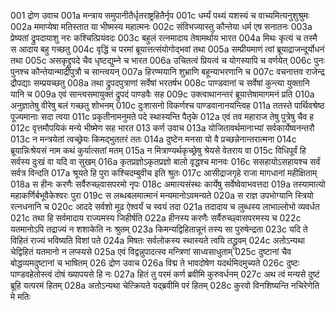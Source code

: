 001	द्रोण उवाच
001a	मन्त्राय समुपानीतैर्धृतराष्ट्रहितैर्नृप
001c	धर्म्यं पथ्यं यशस्यं च वाच्यमित्यनुशुश्रुमः
002a	ममाप्येषा मतिस्तात या भीष्मस्य महात्मनः
002c	संविभज्यास्तु कौन्तेया धर्म एष सनातनः
003a	प्रेष्यतां द्रुपदायाशु नरः कश्चित्प्रियंवदः
003c	बहुलं रत्नमादाय तेषामर्थाय भारत
004a	मिथः कृत्यं च तस्मै स आदाय बहु गच्छतु
004c	वृद्धिं च परमां ब्रूयात्तत्संयोगोद्भवां तथा
005a	सम्प्रीयमाणं त्वां ब्रूयाद्राजन्दूर्योधनं तथा
005c	असकृद्द्रुपदे चैव धृष्टद्युम्ने च भारत
006a	उचितत्वं प्रियत्वं च योगस्यापि च वर्णयेत्
006c	पुनः पुनश्च कौन्तेयान्माद्रीपुत्रौ च सान्त्वयन्
007a	हिरण्मयानि शुभ्राणि बहून्याभरणानि च
007c	वचनात्तव राजेन्द्र द्रौपद्याः सम्प्रयच्छतु
008a	तथा द्रुपदपुत्राणां सर्वेषां भरतर्षभ
008c	पाण्डवानां च सर्वेषां कुन्त्या युक्तानि यानि च
009a	एवं सान्त्वसमायुक्तं द्रुपदं पाण्डवैः सह
009c	उक्त्वाथानन्तरं ब्रूयात्तेषामागमनं प्रति
010a	अनुज्ञातेषु वीरेषु बलं गच्छतु शोभनम्
010c	दुःशासनो विकर्णश्च पाण्डवानानयन्त्विह
011a	ततस्ते पार्थिवश्रेष्ठ पूज्यमानाः सदा त्वया
011c	प्रकृतीनामनुमते पदे स्थास्यन्ति पैतृके
012a	एवं तव महाराज तेषु पुत्रेषु चैव ह
012c	वृत्तमौपयिकं मन्ये भीष्मेण सह भारत
013	कर्ण उवाच
013a	योजितावर्थमानाभ्यां सर्वकार्येष्वनन्तरौ
013c	न मन्त्रयेतां त्वच्छ्रेयः किमद्भुततरं ततः
014a	दुष्टेन मनसा यो वै प्रच्छन्नेनान्तरात्मना
014c	ब्रूयान्निःश्रेयसं नाम कथं कुर्यात्सतां मतम्
015a	न मित्राण्यर्थकृच्छ्रेषु श्रेयसे वेतराय वा
015c	विधिपूर्वं हि सर्वस्य दुःखं वा यदि वा सुखम्
016a	कृतप्रज्ञोऽकृतप्रज्ञो बालो वृद्धश्च मानवः
016c	ससहायोऽसहायश्च सर्वं सर्वत्र विन्दति
017a	श्रूयते हि पुरा कश्चिदम्बुवीच इति श्रुतः
017c	आसीद्राजगृहे राजा मागधानां महीक्षिताम्
018a	स हीनः करणैः सर्वैरुच्छ्वासपरमो नृपः
018c	अमात्यसंस्थः कार्येषु सर्वेष्वेवाभवत्तदा
019a	तस्यामात्यो महाकर्णिर्बभूवैकेश्वरः पुरा
019c	स लब्धबलमात्मानं मन्यमानोऽवमन्यते
020a	स राज्ञ उपभोग्यानि स्त्रियो रत्नधनानि च
020c	आददे सर्वशो मूढ ऐश्वर्यं च स्वयं तदा
021a	तदादाय च लुब्धस्य लाभाल्लोभो व्यवर्धत
021c	तथा हि सर्वमादाय राज्यमस्य जिहीर्षति
022a	हीनस्य करणैः सर्वैरुच्छ्वासपरमस्य च
022c	यतमानोऽपि तद्राज्यं न शशाकेति नः श्रुतम्
023a	किमन्यद्विहितान्नूनं तस्य सा पुरुषेन्द्रता
023c	यदि ते विहितं राज्यं भविष्यति विशां पते
024a	मिषतः सर्वलोकस्य स्थास्यते त्वयि तद्ध्रुवम्
024c	अतोऽन्यथा चेद्विहितं यतमानो न लप्स्यसे
025a	एवं विद्वन्नुपादत्स्व मन्त्रिणां साध्वसाधुताम्
025c	दुष्टानां चैव बोद्धव्यमदुष्टानां च भाषितम्
026	द्रोण उवाच
026a	विद्म ते भावदोषेण यदर्थमिदमुच्यते
026c	दुष्टः पाण्डवहेतोस्त्वं दोषं ख्यापयसे हि नः
027a	हितं तु परमं कर्ण ब्रवीमि कुरुवर्धनम्
027c	अथ त्वं मन्यसे दुष्टं ब्रूहि यत्परमं हितम्
028a	अतोऽन्यथा चेत्क्रियते यद्ब्रवीमि परं हितम्
028c	कुरवो विनशिष्यन्ति नचिरेणेति मे मतिः
